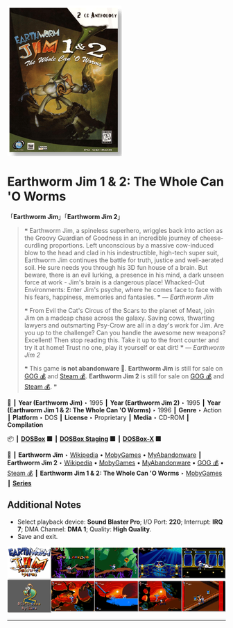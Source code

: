 ![](Thumbnail.png "application-thumbnail")

# Earthworm Jim 1 & 2: The Whole Can 'O Worms

「**Earthworm Jim**」「**Earthworm Jim 2**」

> ❝ Earthworm Jim, a spineless superhero, wriggles back into action as the Groovy Guardian of Goodness in an incredible journey of cheese-curdling proportions. Left unconscious by a massive cow-induced blow to the head and clad in his indestructible, high-tech super suit, Earthworm Jim continues the battle for truth, justice and well-aerated soil. He sure needs you through his 3D fun house of a brain. But beware, there is an evil lurking, a presence in his mind, a dark unseen force at work - Jim's brain is a dangerous place! Whacked-Out Environments: Enter Jim's psyche, where he comes face to face with his fears, happiness, memories and fantasies. ❞ — *Earthworm Jim*
>
> ❝ From Evil the Cat's Circus of the Scars to the planet of Meat, join Jim on a madcap chase across the galaxy. Saving cows, thwarting lawyers and outsmarting Psy-Crow are all in a day's work for Jim. Are you up to the challenge? Can you handle the awesome new weapons? Excellent! Then stop reading this. Take it up to the front counter and try it at home! Trust no one, play it yourself or eat dirt! ❞ — *Earthworm Jim 2*
>
> ❝ This game **is not abandonware 🚫**. **Earthworm Jim** is still for sale on [GOG 💰](https://www.gog.com/en/game/earthworm_jim) and [Steam 💰](https://store.steampowered.com/app/38480/Earthworm_Jim/). **Earthworm Jim 2** is still for sale on [GOG 💰](https://www.gog.com/en/game/earthworm_jim_2) and [Steam 💰](https://store.steampowered.com/app/38490/Earthworm_Jim_2/). ❞
>

📌 ┃ **Year (Earthworm Jim)** ‣ 1995 ┃ **Year (Earthworm Jim 2)** ‣ 1995 ┃ **Year (Earthworm Jim 1 & 2: The Whole Can 'O Worms)** ‣ 1996 ┃ **Genre** ‣ Action ┃ **Platform** ‣ DOS ┃ **License** ‣ Proprietary ┃ **Media** ‣ CD-ROM ┃ **Compilation** 

📦 ┃ **[DOSBox](https://www.dosbox.com/) 🟩** ┃ **[DOSBox Staging](https://dosbox-staging.github.io/) 🟩** ┃ **[DOSBox-X](https://dosbox-x.com/) 🟩** 

📎 ┃ **Earthworm Jim** ‣ [Wikipedia](https://en.wikipedia.org/wiki/Earthworm_Jim_(video_game)) • [MobyGames](https://www.mobygames.com/game/2927/earthworm-jim/) • [MyAbandonware](https://www.myabandonware.com/game/earthworm-jim-2r1) ┃ **Earthworm Jim 2** ‣ [Wikipedia](https://en.wikipedia.org/wiki/Earthworm_Jim_2) • [MobyGames](https://www.mobygames.com/game/373/earthworm-jim-2/) • [MyAbandonware](https://www.myabandonware.com/game/earthworm-jim-2-8d1) • [GOG 💰](https://www.gog.com/en/game/earthworm_jim_2) • [Steam 💰](https://store.steampowered.com/app/38490/Earthworm_Jim_2/) ┃ **Earthworm Jim 1 & 2: The Whole Can 'O Worms** ‣ [MobyGames](https://www.mobygames.com/game/5131/earthworm-jim-1-2-the-whole-can-o-worms/) ┃ **[Series](https://en.wikipedia.org/wiki/Earthworm_Jim)** 

## Additional Notes
- Select playback device: **Sound Blaster Pro**; I/O Port: **220**; Interrupt: **IRQ 7**; DMA Channel: **DMA 1**; Quality: **High Quality**.
- Save and exit.

![](Montage.png "Earthworm Jim 1 & 2: The Whole Can 'O Worms")

---

